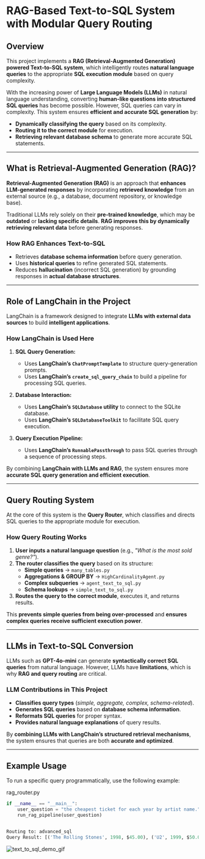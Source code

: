 # RAG-Based Text-to-SQL System with Modular Query Routing

## Overview
This project implements a **RAG (Retrieval-Augmented Generation) powered Text-to-SQL system**, which intelligently routes **natural language queries** to the appropriate **SQL execution module** based on query complexity.

With the increasing power of **Large Language Models (LLMs)** in natural language understanding, converting **human-like questions into structured SQL queries** has become possible. However, SQL queries can vary in complexity. This system ensures **efficient and accurate SQL generation** by:

- **Dynamically classifying the query** based on its complexity.
- **Routing it to the correct module** for execution.
- **Retrieving relevant database schema** to generate more accurate SQL statements.

---

## What is Retrieval-Augmented Generation (RAG)?
**Retrieval-Augmented Generation (RAG)** is an approach that **enhances LLM-generated responses** by incorporating **retrieved knowledge** from an external source (e.g., a database, document repository, or knowledge base). 

Traditional LLMs rely solely on their **pre-trained knowledge**, which may be **outdated** or **lacking specific details**. **RAG improves this by dynamically retrieving relevant data** before generating responses.

### **How RAG Enhances Text-to-SQL**
- Retrieves **database schema information** before query generation.
- Uses **historical queries** to refine generated SQL statements.
- Reduces **hallucination** (incorrect SQL generation) by grounding responses in **actual database structures**.

---

## Role of LangChain in the Project
LangChain is a framework designed to integrate **LLMs with external data sources** to build **intelligent applications**.

### **How LangChain is Used Here**
1. **SQL Query Generation:**
   - Uses **LangChain’s `ChatPromptTemplate`** to structure query-generation prompts.
   - Uses **LangChain’s `create_sql_query_chain`** to build a pipeline for processing SQL queries.
   
2. **Database Interaction:**
   - Uses **LangChain’s `SQLDatabase` utility** to connect to the SQLite database.
   - Uses **LangChain’s `SQLDatabaseToolkit`** to facilitate SQL query execution.
   
3. **Query Execution Pipeline:**
   - Uses **LangChain’s `RunnablePassthrough`** to pass SQL queries through a sequence of processing steps.

By combining **LangChain with LLMs and RAG**, the system ensures more **accurate SQL query generation and efficient execution**.

---

## Query Routing System
At the core of this system is the **Query Router**, which classifies and directs SQL queries to the appropriate module for execution.

### **How Query Routing Works**
1. **User inputs a natural language question** (e.g., _"What is the most sold genre?"_).
2. **The router classifies the query** based on its structure:
   - **Simple queries** → `many_tables.py`
   - **Aggregations & GROUP BY** → `HighCardinalityAgent.py`
   - **Complex subqueries** → `agent_text_to_sql.py`
   - **Schema lookups** → `simple_text_to_sql.py`
3. **Routes the query to the correct module**, executes it, and returns results.

This **prevents simple queries from being over-processed** and **ensures complex queries receive sufficient execution power**.

---

## LLMs in Text-to-SQL Conversion
LLMs such as **GPT-4o-mini** can generate **syntactically correct SQL queries** from natural language. However, LLMs have **limitations**, which is why **RAG and query routing** are critical.

### **LLM Contributions in This Project**
- **Classifies query types** (_simple, aggregate, complex, schema-related_).
- **Generates SQL queries** based on **database schema information**.
- **Reformats SQL queries** for proper syntax.
- **Provides natural language explanations** of query results.

By **combining LLMs with LangChain’s structured retrieval mechanisms**, the system ensures that queries are both **accurate and optimized**.

---

## Example Usage

To run a specific query programmatically, use the following example:

rag_router.py

```python
if __name__ == "__main__":
    user_question = "the cheapest ticket for each year by artist name."
    run_rag_pipeline(user_question)


Routing to: advanced_sql
Query Result: [('The Rolling Stones', 1998, $45.00), ('U2', 1999, $50.00), ('Coldplay', 2002, $30.00)]

```

![text_to_sql_demo_gif](https://github.com/user-attachments/assets/98c90e92-6261-4c60-9e8e-07655b754cb7)
